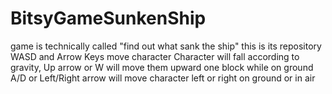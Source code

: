 # BitsyGameSunkenShip
game is technically called "find out what sank the ship" this is its repository
WASD and Arrow Keys move character
Character will fall according to gravity, Up arrow or W will move them upward one block while on ground
A/D or Left/Right arrow will move character left or right on ground or in air
